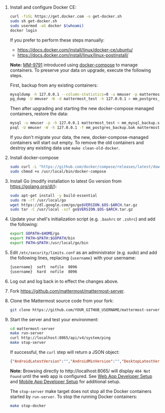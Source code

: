 1. Install and configure Docker CE:

    ```sh
    curl -fsSL https://get.docker.com -o get-docker.sh
    sudo sh get-docker.sh
    sudo usermod -aG docker $(whoami)
    docker login
    ```

    If you prefer to perform these steps manually:
    * https://docs.docker.com/install/linux/docker-ce/ubuntu/
    * https://docs.docker.com/install/linux/linux-postinstall/

    **Note:** [MM-9791](https://github.com/mattermost/mattermost-server/pull/10872) introduced using [docker-compose](https://docs.docker.com/compose/) to manage containers. To preserve your data on upgrade, execute the following steps.

    First, backup from any existing containers:
    ```sh
    mysqldump -h 127.0.0.1 --column-statistics=0 -u mmuser -p mattermost_test > mm_mysql_backup.sql
    pg_dump -U mmuser -W -d mattermost_test -h 127.0.0.1 > mm_postgres_backup.bak
    ```
    Then after upgrading and starting the new docker-compose managed containers, restore the data:
    ```sh
    mysql -u mmuser -p -h 127.0.0.1 mattermost_test < mm_mysql_backup.sql
    psql -U mmuser -W -h 127.0.0.1 -f mm_postgres_backup.bak mattermost_test
    ```
    If you don't migrate your data, the new, docker-compose-managed containers will start out empty. To remove the old containers and destroy any existing data use `make clean-old-docker`.

2. Install docker-compose

    ```sh
    sudo curl -L "https://github.com/docker/compose/releases/latest/download/docker-compose-$(uname -s)-$(uname -m)" -o /usr/local/bin/docker-compose
    sudo chmod +x /usr/local/bin/docker-compose
    ```

3. Install Go (modify installation to latest Go version from <https://golang.org/dl/>):

    ```sh
    sudo apt-get install -y build-essential
    sudo rm -rf /usr/local/go
    wget https://dl.google.com/go/go$VERSION.$OS-$ARCH.tar.gz
    sudo tar -C /usr/local -xzf go$VERSION.$OS-$ARCH.tar.gz
    ```

4. Update your shell's initialization script (e.g. `.bashrc` or `.zshrc`) and add the following:

    ```sh
    export GOPATH=$HOME/go
    export PATH=$PATH:$GOPATH/bin
    export PATH=$PATH:/usr/local/go/bin
    ```

5. Edit `/etc/security/limits.conf` as an administrator (e.g. *sudo*) and add the following lines, replacing `{username}` with your username:

    ```sh
    {username}  soft  nofile  8096
    {username}  hard  nofile  8096
    ```

6. Log out and log back in to effect the changes above.

7. Fork https://github.com/mattermost/mattermost-server.

8. Clone the Mattermost source code from your fork:

    ```sh
    git clone https://github.com/YOUR_GITHUB_USERNAME/mattermost-server.git
    ```

9.  Start the server and test your environment:

    ```sh
    cd mattermost-server
    make run-server
    curl http://localhost:8065/api/v4/system/ping
    make stop-server
    ```

    If successful, the `curl` step will return a JSON object:
    ```json
    {"AndroidLatestVersion":"","AndroidMinVersion":"","DesktopLatestVersion":"","DesktopMinVersion":"","IosLatestVersion":"","IosMinVersion":"","status":"OK"}
    ```

    **Note:** Browsing directly to http://localhost:8065/ will display `404 Not Found` until the web app is configured. See [Web App Developer Setup](https://developers.mattermost.com/contribute/webapp/developer-setup/) and [Mobile App Developer Setup](https://developers.mattermost.com/contribute/mobile/developer-setup/) for additional setup.

    The `stop-server` make target does not stop all the Docker containers started by `run-server`. To stop the running Docker containers:

    ```sh
    make stop-docker
    ```
